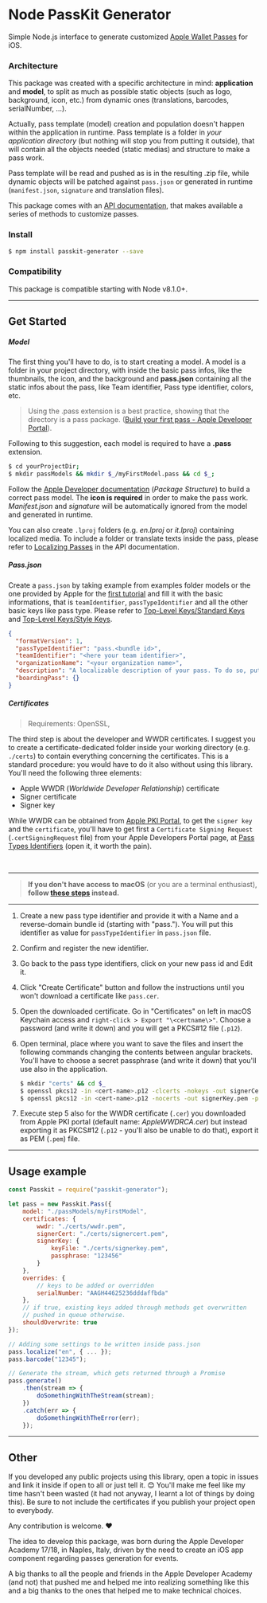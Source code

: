 # Node PassKit Generator

Simple Node.js interface to generate customized [Apple Wallet Passes](https://developer.apple.com/wallet/) for iOS.

### Architecture

This package was created with a specific architecture in mind: **application** and **model**, to split as much as possible static objects (such as logo, background, icon, etc.) from dynamic ones (translations, barcodes, serialNumber, ...).

Actually, pass template (model) creation and population doesn't happen within the application in runtime. Pass template is a folder in _your application directory_ (but nothing will stop you from putting it outside), that will contain all the objects needed (static medias) and structure to make a pass work.

Pass template will be read and pushed as is in the resulting .zip file, while dynamic objects will be patched against `pass.json` or generated in runtime (`manifest.json`, `signature` and translation files).

This package comes with an [API documentation](./API.md), that makes available a series of methods to customize passes.

### Install
```sh
$ npm install passkit-generator --save
```

### Compatibility
This package is compatible starting with Node v8.1.0+.

___

## Get Started

##### Model

The first thing you'll have to do, is to start creating a model. A model is a folder in your project directory, with inside the basic pass infos, like the thumbnails, the icon, and the background and **pass.json** containing all the static infos about the pass, like Team identifier, Pass type identifier, colors, etc.

> Using the .pass extension is a best practice, showing that the directory is a pass package.
> ([Build your first pass - Apple Developer Portal](https://apple.co/2LYXWo3)).

Following to this suggestion, each model is required to have a **.pass** extension.

```bash
$ cd yourProjectDir;
$ mkdir passModels && mkdir $_/myFirstModel.pass && cd $_;
```

Follow the [Apple Developer documentation](https://apple.co/2wuJLC1) (_Package Structure_) to build a correct pass model. The **icon is required** in order to make the pass work. *Manifest.json* and *signature* will be automatically ignored from the model and generated in runtime.

You can also create `.lproj` folders (e.g. *en.lproj* or *it.lproj*) containing localized media. To include a folder or translate texts inside the pass, please refer to [Localizing Passes](./API.md#method_localize) in the API documentation.

##### Pass.json

Create a `pass.json` by taking example from examples folder models or the one provided by Apple for the [first tutorial](https://apple.co/2NA2nus) and fill it with the basic informations, that is `teamIdentifier`, `passTypeIdentifier` and all the other basic keys like pass type. Please refer to [Top-Level Keys/Standard Keys](https://apple.co/2PRfSnu) and [Top-Level Keys/Style Keys](https://apple.co/2wzyL5J).

```json
{
  "formatVersion": 1,
  "passTypeIdentifier": "pass.<bundle id>",
  "teamIdentifier": "<here your team identifier>",
  "organizationName": "<your organization name>",
  "description": "A localizable description of your pass. To do so, put here a placeholder.",
  "boardingPass": {}
}
```
<a name="certificates"></a>

##### Certificates
> Requirements: OpenSSL,

The third step is about the developer and WWDR certificates. I suggest you to create a certificate-dedicated folder inside your working directory (e.g. `./certs`) to contain everything concerning the certificates. This is a standard procedure: you would have to do it also without using this library.
You'll need the following three elements:

* Apple WWDR (_Worldwide Developer Relationship_) certificate
* Signer certificate
* Signer key

While WWDR can be obtained from [Apple PKI Portal](https://www.apple.com/certificateauthority/), to get the `signer key` and the `certificate`, you'll have to get first a `Certificate Signing Request` (`.certSigningRequest` file) from your Apple Developers Portal page, at [Pass Types Identifiers](https://developer.apple.com/account/ios/identifier/passTypeId) (open it, it worth the pain).

<br>
<hr>

> **If you don't have access to macOS** (or you are a terminal enthusiast), **follow [these steps](./non-macOS-steps.md) instead.**
<hr>


1. Create a new pass type identifier and provide it with a Name and a reverse-domain bundle id (starting with "pass."). You will put this identifier as value for `passTypeIdentifier` in `pass.json` file.
2. Confirm and register the new identifier.
3. Go back to the pass type identifiers, click on your new pass id and Edit it.
4. Click "Create Certificate" button and follow the instructions until you won't download a certificate like `pass.cer`.
5. Open the downloaded certificate. Go in "Certificates" on left in macOS Keychain access and `right-click > Export "\<certname\>"`. Choose a password (and write it down) and you will get a PKCS#12 file (`.p12`).
6. Open terminal, place where you want to save the files and insert the following commands changing the contents between angular brackets. You'll have to choose a secret passphrase (and write it down) that you'll use also in the application.

    ```sh
    $ mkdir "certs" && cd $_
    $ openssl pkcs12 -in <cert-name>.p12 -clcerts -nokeys -out signerCert.pem -passin pass:<your-password>
    $ openssl pkcs12 -in <cert-name>.p12 -nocerts -out signerKey.pem -passin pass:<your-password> -passout pass:<secret-passphrase>
    ```
7. Execute step 5 also for the WWDR certificate (`.cer`) you downloaded from Apple PKI portal (default name: *AppleWWDRCA.cer*) but instead exporting it as PKCS#12 (`.p12` - you'll also be unable to do that), export it as PEM (`.pem`) file.

___

## Usage example

```javascript
const Passkit = require("passkit-generator");

let pass = new Passkit.Pass({
	model: "./passModels/myFirstModel",
	certificates: {
		wwdr: "./certs/wwdr.pem",
		signerCert: "./certs/signercert.pem",
		signerKey: {
			keyFile: "./certs/signerkey.pem",
			passphrase: "123456"
		}
	},
	overrides: {
		// keys to be added or overridden
		serialNumber: "AAGH44625236dddaffbda"
	},
	// if true, existing keys added through methods get overwritten
	// pushed in queue otherwise.
	shouldOverwrite: true
});

// Adding some settings to be written inside pass.json
pass.localize("en", { ... });
pass.barcode("12345");

// Generate the stream, which gets returned through a Promise
pass.generate()
	.then(stream => {
		doSomethingWithTheStream(stream);
	})
	.catch(err => {
		doSomethingWithTheError(err);
	});
```

___

## Other

If you developed any public projects using this library, open a topic in issues and link it inside if open to all or just tell it. 😊 You'll make me feel like my time hasn't been wasted (it had not anyway, I learnt a lot of things by doing this).
Be sure to not include the certificates if you publish your project open to everybody.

Any contribution is welcome. ❤️

The idea to develop this package, was born during the Apple Developer Academy 17/18, in Naples, Italy, driven by the need to create an iOS app component regarding passes generation for events.

A big thanks to all the people and friends in the Apple Developer Academy (and not) that pushed me and helped me into realizing something like this and a big thanks to the ones that helped me to make technical choices.
